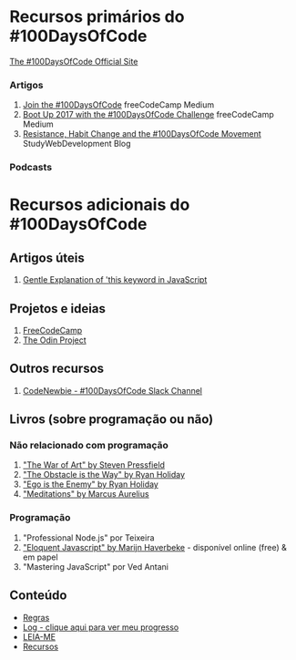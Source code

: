 # Recursos primários do #100DaysOfCode

[The #100DaysOfCode Official Site](http://100daysofcode.com/)

### Artigos

1. [Join the #100DaysOfCode](https://medium.freecodecamp.com/join-the-100daysofcode-556ddb4579e4) freeCodeCamp Medium
2. [Boot Up 2017 with the #100DaysOfCode Challenge](https://medium.freecodecamp.com/start-2017-with-the-100daysofcode-improved-and-updated-18ce604b237b) freeCodeCamp Medium 
3. [Resistance, Habit Change and the #100DaysOfCode Movement](https://studywebdevelopment.com/100-days-of-code.html) StudyWebDevelopment Blog

### Podcasts

# Recursos adicionais do #100DaysOfCode

## Artigos úteis

1. [Gentle Explanation of 'this keyword in JavaScript](http://rainsoft.io/gentle-explanation-of-this-in-javascript/)

## Projetos e ideias

1. [FreeCodeCamp](https://www.freecodecamp.com)
2. [The Odin Project](http://www.theodinproject.com/)

## Outros recursos

1. [CodeNewbie - #100DaysOfCode Slack Channel](https://codenewbie.typeform.com/to/uwsWlZ)

## Livros (sobre programação ou não)

### Não relacionado com programação

1. ["The War of Art" by Steven Pressfield](http://www.goodreads.com/book/show/1319.The_War_of_Art)
2. ["The Obstacle is the Way" by Ryan Holiday](http://www.goodreads.com/book/show/18668059-the-obstacle-is-the-way?ac=1&from_search=true)
3. ["Ego is the Enemy" by Ryan Holiday](http://www.goodreads.com/book/show/27036528-ego-is-the-enemy?from_search=true&search_version=service)
4. ["Meditations" by Marcus Aurelius](https://www.goodreads.com/book/show/662925.Meditations)

### Programação

1. "Professional Node.js" por Teixeira
2. ["Eloquent Javascript" by Marijn Haverbeke](http://eloquentjavascript.net/) - disponível online (free) & em papel
3. "Mastering JavaScript" por Ved Antani

## Conteúdo

* [Regras](regras.md)
* [Log - clique aqui para ver meu progresso](log.md)
* [LEIA-ME](README.md)
* [Recursos](recursos.md)
